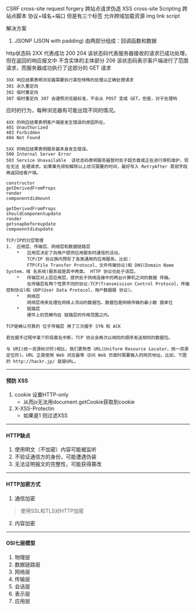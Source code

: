 CSRF cross-site request forgery 跨站点请求伪造
XSS cross-site Scripting 跨站点脚本
协议+域名+端口
但是有三个标签 允许跨域加载资源
img  link script 

解决方案
1.  JSONP (JSON with padding)
    由两部分组成：回调函数和数据

http状态码
    2XX 代表成功
    200 
    204 该状态码代表服务器接收的请求已成功处理，但在返回的响应报文中 不含实体的主体部分
    206 该状态码表示客户端进行了范围请求，而服务器成功执行了这部分的 GET 请求

    3XX 响应结果表明浏览器需要执行某些特殊的处理以正确处理请求
    301 永久重定向
    302 临时重定向
    307 临时重定向 307 会遵照浏览器标准，不会从 POST 变成 GET。但是，对于处理响
应时的行为，每种浏览器有可能出现不同的情况。

    4XX 的响应结果表明客户端是发生错误的原因所在。
    401 Unauthorized
    403 Forbidden
    404 Not Found

    5XX 的响应结果表明服务器本身发生错误。
    500 Internal Server Error
    503 Service Unavailable  该状态码表明服务器暂时处于超负载或正在进行停机维护，现在无法 处理请求。如果事先得知解除以上状况需要的时间，最好写入 RetryAfter 首部字段再返回给客户端。

    constructor
    getDerivedFromProps
    render
    componentdidmount

    getDerivedFromProps
    shouldComponentupdate
    render
    getsnapbeforeupdate
    compoenntdidupdate

    TCP/IP的分层管理
    1.  应用层、传输层、网络层和数据链路层
        *   应用层决定了向用户提供应用服务时通信的活动。
            TCP/IP 协议族内预存了各类通用的应用服务。比如：
            FTP(File Transfer Protocol，文件传输协议)和 DNS(Domain Name System，域 名系统)服务就是其中两类。 HTTP 协议也处于该层。
        *   传输层对上层应用层，提供处于网络连接中的两台计算机之间的数据 传输。
            在传输层有两个性质不同的协议:TCP(Transmission Control Protocol，传输控制协议)和 UDP(User Data Protocol，用户数据报 协议)。    
        *   网络层
            网络层用来处理在网络上流动的数据包。数据包是网络传输的最小数 据单位
        *   链路层
            硬件上的范畴均在 链路层的作用范围之内。

    TCP是确认可靠的 位于传输层 用了三次握手 SYN 和 ACK   

    若在握手过程中某个阶段莫名中断，TCP 协议会再次以相同的顺序发送相同的数据包。

    与 URI(统一资源标识符)相比，我们更熟悉 URL(Uniform Resource Locator，统一资源定位符)。URL 正是使用 Web 浏览器等 访问 Web 页面时需要输入的网页地址。比如，下图的 http://hackr.jp/ 就是URL。

---

####    预防 XSS
1.  cookie 设置HTTP-only
    *  从而js无法用document.getCookie获取到cookie
2.  X-XSS-Protectin
    *   如果是1 则过滤XSS 

---

####    HTTP缺点
1.  使用明文（不加密）内容可能被监听
2.  不验证通信方的身份，可能遭遇伪装
3.  无法证明报文的完整性，可能获得篡改

---
####    HTTP加密方式
1.  通信加密
>   使用SSL和TLS对HTTP加密
2.  内容加密
>   
---
####    OSI七层模型
1.  物理层
2.  数据链路层
3.  网络层
4.  传输层
5.  会话层
6.  表示层
7.  应用层 






